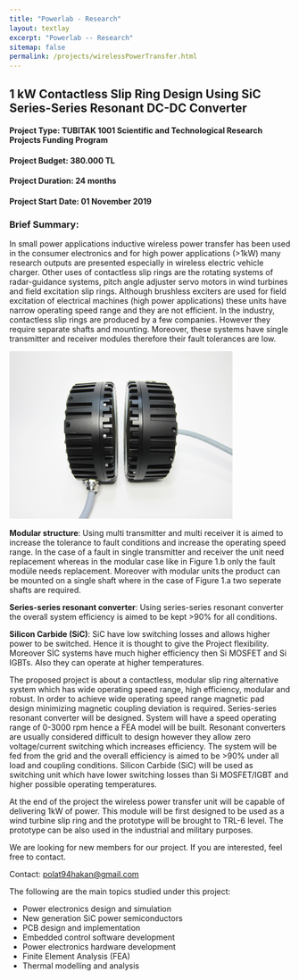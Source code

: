 ```yaml
---
title: "Powerlab - Research"
layout: textlay
excerpt: "Powerlab -- Research"
sitemap: false
permalink: /projects/wirelessPowerTransfer.html
---
```




## 1 kW Contactless Slip Ring Design Using SiC Series-Series Resonant  DC-DC Converter
#### Project Type: TUBITAK 1001 Scientific and Technological Research Projects Funding Program
#### Project Budget: 380.000 TL
#### Project Duration: 24 months
#### Project Start Date: 01 November 2019

### Brief Summary: 
In small power applications inductive wireless power transfer has been used in the consumer electronics and for high power applications (>1kW) many research outputs are presented especially in wireless electric vehicle charger. Other uses of contactless slip rings are the rotating systems of radar-guidance systems, pitch angle adjuster servo motors in wind turbines and field excitation slip rings. Although brushless exciters are used for field excitation of electrical machines (high power applications) these units have narrow operating speed range and they are not efficient. 
In the industry, contactless slip rings are produced by a few companies. However they require separate shafts and mounting. Moreover, these systems have single transmitter and receiver modules therefore their fault tolerances are low. 

<img src="/images/pubpic/contactlessslip.jpg" alt="drawing" width="400"/>

**Modular structure**: Using multi transmitter and multi receiver it is aimed to increase the tolerance to fault conditions and increase the operating speed range. In the case of a fault in single transmitter and receiver the unit need replacement whereas in the modular case like in Figure 1.b only the fault modüle needs replacement. Moreover with modular units the product can be mounted on a single shaft where in the case of Figure 1.a two seperate shafts are required.

**Series-series resonant converter**: Using series-series resonant converter the overall system efficiency is aimed to be kept >90% for all conditions.

**Silicon Carbide (SiC)**: SiC have low switching losses and allows higher power to be switched. Hence it is thought to give the Project flexibility. Moreover SİC systems have much higher efficiency then  Si MOSFET and Si IGBTs. Also they can operate at higher temperatures.

The proposed project is about a contactless, modular slip ring alternative system which has wide operating speed range, high efficiency, modular and robust. In order to achieve wide operating speed range magnetic pad design minimizing magnetic coupling deviation is required. Series-series resonant converter will be designed. System will have a speed operating range of 0-3000 rpm hence a FEA model will be built. Resonant converters are usually considered difficult to design however they allow zero voltage/current switching which increases efficiency. The system will be fed from the grid and the overall efficiency is aimed to be >90% under all load and coupling conditions. Silicon Carbide (SiC) will be used as switching unit which have lower switching losses than Si MOSFET/IGBT and higher possible operating temperatures. 

At the end of the project the wireless power transfer unit will be capable of delivering 1kW of power. This module will be first designed to be used as a wind turbine slip ring and the prototype will be brought to TRL-6 level. The prototype can be also used in the industrial and military purposes.

We are looking for new members for our project. If you are interested, feel free to contact.

Contact: polat94hakan@gmail.com

The following are the main topics studied under this project:

* Power electronics design and simulation
* New generation SiC power semiconductors
* PCB design and implementation
* Embedded control software development
* Power electronics hardware development
* Finite Element Analysis (FEA)
* Thermal modelling and analysis
